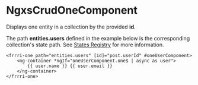 # NgxsCrudOneComponent

Displays one entity in a collection by the provided **id**.

The path **entities.users** defined in the example below is the corresponding collection's state path. See [States Registry](../../recipes/states-registry.md) for more information.

```markup
<frrri-one path="entities.users" [id]="post.userId" #oneUserComponent>
    <ng-container *ngIf="oneUserComponent.one$ | async as user">
        {{ user.name }} {{ user.email }}
    </ng-container>
</frrri-one>
```



